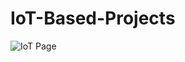 # IoT-Based-Projects
![IoT Page](https://user-images.githubusercontent.com/85106967/202901099-a6fead9e-8451-4679-aaea-be018610f979.png)
